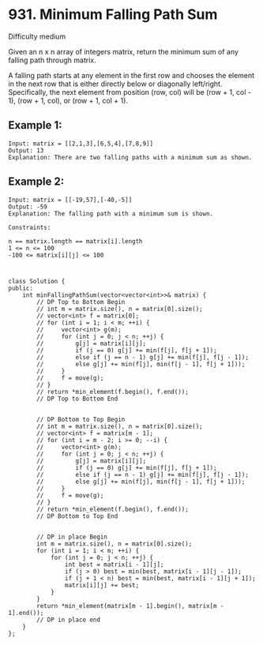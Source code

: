 # 931. Minimum Falling Path Sum
Difficulty medium

Given an n x n array of integers matrix, return the minimum sum of any falling path through matrix.

A falling path starts at any element in the first row and chooses the element in the next row that is either directly below or diagonally left/right. Specifically, the next element from position (row, col) will be (row + 1, col - 1), (row + 1, col), or (row + 1, col + 1).


## Example 1:
```
Input: matrix = [[2,1,3],[6,5,4],[7,8,9]]
Output: 13
Explanation: There are two falling paths with a minimum sum as shown.
```


## Example 2:
```
Input: matrix = [[-19,57],[-40,-5]]
Output: -59
Explanation: The falling path with a minimum sum is shown.
```


```
Constraints:

n == matrix.length == matrix[i].length
1 <= n <= 100
-100 <= matrix[i][j] <= 100
```


#
```
class Solution {
public:
    int minFallingPathSum(vector<vector<int>>& matrix) {
        // DP Top to Bottom Begin
        // int m = matrix.size(), n = matrix[0].size();
        // vector<int> f = matrix[0];
        // for (int i = 1; i < m; ++i) {
        //     vector<int> g(m);
        //     for (int j = 0; j < n; ++j) {
        //         g[j] = matrix[i][j];
        //         if (j == 0) g[j] += min(f[j], f[j + 1]);
        //         else if (j == n - 1) g[j] += min(f[j], f[j - 1]);
        //         else g[j] += min(f[j], min(f[j - 1], f[j + 1]));
        //     }
        //     f = move(g);
        // }
        // return *min_element(f.begin(), f.end());
        // DP Top to Bottom End


        // DP Bottom to Top Begin
        // int m = matrix.size(), n = matrix[0].size();
        // vector<int> f = matrix[m - 1];
        // for (int i = m - 2; i >= 0; --i) {
        //     vector<int> g(m);
        //     for (int j = 0; j < n; ++j) {
        //         g[j] = matrix[i][j];
        //         if (j == 0) g[j] += min(f[j], f[j + 1]);
        //         else if (j == n - 1) g[j] += min(f[j], f[j - 1]);
        //         else g[j] += min(f[j], min(f[j - 1], f[j + 1]));
        //     }
        //     f = move(g);
        // }
        // return *min_element(f.begin(), f.end());
        // DP Bottom to Top End


        // DP in place Begin
        int m = matrix.size(), n = matrix[0].size();
        for (int i = 1; i < m; ++i) {
            for (int j = 0; j < n; ++j) {
                int best = matrix[i - 1][j];
                if (j > 0) best = min(best, matrix[i - 1][j - 1]);
                if (j + 1 < n) best = min(best, matrix[i - 1][j + 1]);
                matrix[i][j] += best;
            }
        }
        return *min_element(matrix[m - 1].begin(), matrix[m - 1].end());
        // DP in place end
    }
};
```